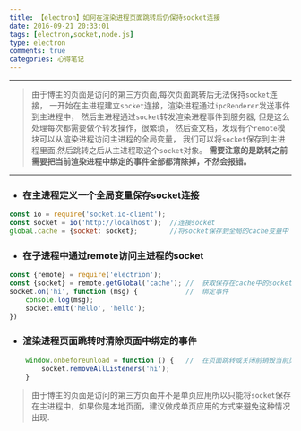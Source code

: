 ```yaml
---
title: 【electron】如何在渲染进程页面跳转后仍保持socket连接
date: 2016-09-21 20:33:01
tags: [electron,socket,node.js]
type: electron
comments: true
categories: 心得笔记
---
```


----

> 由于博主的页面是访问的第三方页面,每次页面跳转后无法保持`socket`连接，
> 一开始在主进程建立`socket`连接，渲染进程通过`ipcRenderer`发送事件到主进程中，
> 然后主进程通过`socket`转发渲染进程事件到服务器, 但是这么处理每次都需要做个转发操作，很繁琐，
> 然后查文档，发现有个`remote`模块可以从渲染进程访问主进程的全局变量，
> 我们可以将`socket`保存到主进程里面,然后跳转之后从主进程取这个`socket`对象。
> **需要注意的是跳转之前需要把当前渲染进程中绑定的事件全部都清除掉，不然会报错。**

----

* ### 在主进程定义一个全局变量保存socket连接
```js
const io = require('socket.io-client');
const socket = io('http://localhost');  //连接socket
global.cache = {socket: socket};        //将socket保存到全局的cache变量中
```

* ### 在子进程中通过remote访问主进程的socket
```js
const {remote} = require('electrion');  
const {socket} = remote.getGlobal('cache'); //  获取保存在cache中的socket连接
socket.on('hi', function (msg) {            //  绑定事件
    console.log(msg);
    socket.emit('hello', 'hello');
})
```

* ### 渲染进程页面跳转时清除页面中绑定的事件
```js
    window.onbeforeunload = function () {   //  在页面跳转或关闭前销毁当前页面的所有绑定事件防止报错
        socket.removeAllListeners('hi');
    }
```

> 由于博主的页面是访问的第三方页面并不是单页应用所以只能将`socket`保存在主进程中，如果你是本地页面，建议做成单页应用的方式来避免这种情况出现.

